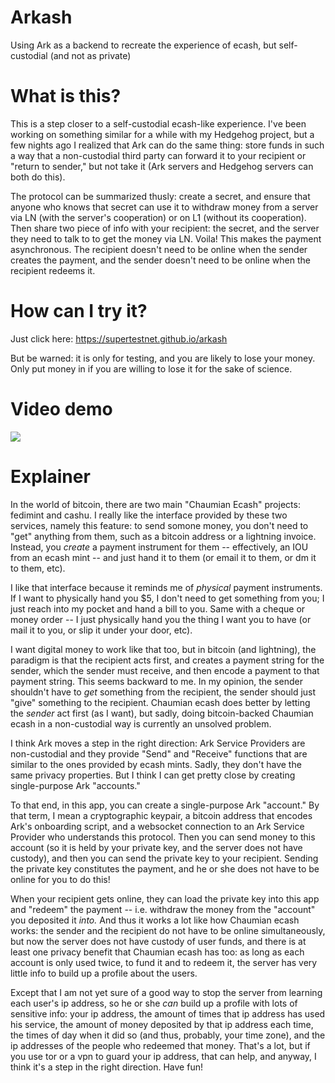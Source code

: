 # Arkash
Using Ark as a backend to recreate the experience of ecash, but self-custodial (and not as private)

# What is this?
This is a step closer to a self-custodial ecash-like experience. I've been working on something similar for a while with my Hedgehog project, but a few nights ago I realized that Ark can do the same thing: store funds in such a way that a non-custodial third party can forward it to your recipient or "return to sender," but not take it (Ark servers and Hedgehog servers can both do this).

The protocol can be summarized thusly: create a secret, and ensure that anyone who knows that secret can use it to withdraw money from a server via LN (with the server's cooperation) or on L1 (without its cooperation). Then share two piece of info with your recipient: the secret, and the server they need to talk to to get the money via LN. Voila! This makes the payment asynchronous. The recipient doesn't need to be online when the sender creates the payment, and the sender doesn't need to be online when the recipient redeems it.

# How can I try it?
Just click here: https://supertestnet.github.io/arkash

But be warned: it is only for testing, and you are likely to lose your money. Only put money in if you are willing to lose it for the sake of science.

# Video demo
[![](https://supertestnet.github.io/arkash/arkash-screenshot.png)](https://supertestnet.github.io/arkash/arkash-demo.mp4)

# Explainer

In the world of bitcoin, there are two main "Chaumian Ecash" projects: fedimint and cashu. I really like the interface provided by these two services, namely this feature: to send somone money, you don't need to "get" anything from them, such as a bitcoin address or a lightning invoice. Instead, you *create* a payment instrument for them -- effectively, an IOU from an ecash mint -- and just hand it to them (or email it to them, or dm it to them, etc).

I like that interface because it reminds me of *physical* payment instruments. If I want to physically hand you $5, I don't need to get something from you; I just reach into my pocket and hand a bill to you. Same with a cheque or money order -- I just physically hand you the thing I want you to have (or mail it to you, or slip it under your door, etc).

I want digital money to work like that too, but in bitcoin (and lightning), the paradigm is that the recipient acts first, and creates a payment string for the sender, which the sender must receive, and then encode a payment to that payment string. This seems backward to me. In my opinion, the sender shouldn't have to *get* something from the recipient, the sender should just "give" something to the recipient. Chaumian ecash does better by letting the *sender* act first (as I want), but sadly, doing bitcoin-backed Chaumian ecash in a non-custodial way is currently an unsolved problem.

I think Ark moves a step in the right direction: Ark Service Providers are non-custodial and they provide "Send" and "Receive" functions that are similar to the ones provided by ecash mints. Sadly, they don't have the same privacy properties. But I think I can get pretty close by creating single-purpose Ark "accounts."

To that end, in this app, you can create a single-purpose Ark "account." By that term, I mean a cryptographic keypair, a bitcoin address that encodes Ark's onboarding script, and a websocket connection to an Ark Service Provider who understands this protocol. Then you can send money to this account (so it is held by your private key, and the server does not have custody), and then you can send the private key to your recipient. Sending the private key constitutes the payment, and he or she does not have to be online for you to do this!

When your recipient gets online, they can load the private key into this app and "redeem" the payment -- i.e. withdraw the money from the "account" you deposited it *into.* And thus it works a lot like how Chaumian ecash works: the sender and the recipient do not have to be online simultaneously, but now the server does not have custody of user funds, and there is at least one privacy benefit that Chaumian ecash has too: as long as each account is only used twice, to fund it and to redeem it, the server has very little info to build up a profile about the users.

Except that I am not yet sure of a good way to stop the server from learning each user's ip address, so he or she *can* build up a profile with lots of sensitive info: your ip address, the amount of times that ip address has used his service, the amount of money deposited by that ip address each time, the times of day when it did so (and thus, probably, your time zone), and the ip addresses of the people who redeemed that money. That's a lot, but if you use tor or a vpn to guard your ip address, that can help, and anyway, I think it's a step in the right direction. Have fun!

